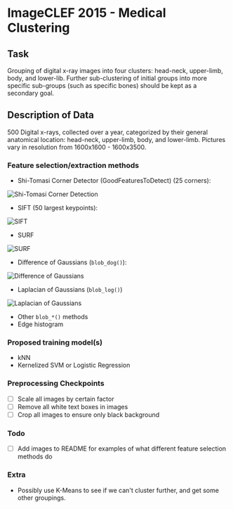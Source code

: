 # ImageCLEF 2015 - Medical Clustering

## Task

Grouping of digital x-ray images into four clusters: head-neck, upper-limb, body, and lower-lib.
Further sub-clustering of initial groups into more specific sub-groups (such as specific bones)
should be kept as a secondary goal.

## Description of Data

500 Digital x-rays, collected over a year, categorized by their general anatomical location:
head-neck, upper-limb, body, and lower-limb. Pictures vary in resolution from 1600x1600 - 1600x3500.

### Feature selection/extraction methods
- Shi-Tomasi Corner Detector (GoodFeaturesToDetect) (25 corners):

![Shi-Tomasi Corner Detection][shi-tomasi-corn]

- SIFT (50 largest keypoints):

![SIFT][sift]

- SURF

![SURF][surf]

- Difference of Gaussians (`blob_dog()`):

![Difference of Gaussians][blob_dog]

- Laplacian of Gaussians (`blob_log()`)

![Laplacian of Gaussians][blob_log]

- Other `blob_*()` methods
- Edge histogram

### Proposed training model(s)
- kNN
- Kernelized SVM or Logistic Regression

### Preprocessing Checkpoints
- [ ] Scale all images by certain factor
- [ ] Remove all white text boxes in images
- [ ] Crop all images to ensure only black background

### Todo
- [ ] Add images to README for examples of what different feature selection methods do

[shi-tomasi-corn]: https://github.com/magrimes/medical-clustering/blob/master/examples/shi-tomasi-corners.jpeg
[sift]: https://github.com/magrimes/medical-clustering/blob/master/examples/sift_keypoints.jpg
[surf]: https://github.com/magrimes/medical-clustering/blob/master/examples/surf-keypoints.jpg
[blob_dog]: https://github.com/magrimes/medical-clustering/blob/master/examples/dog.jpeg
[blob_log]: https://github.com/magrimes/medical-clustering/blob/master/examples/log.jpeg

### Extra
- Possibly use K-Means to see if we can't cluster further, and get some other groupings.
